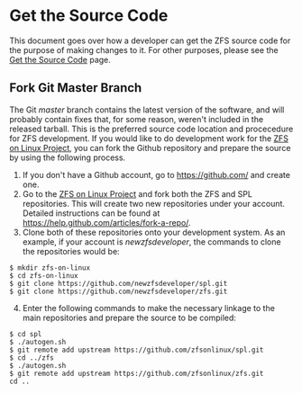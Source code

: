 <!--- When this page is updated, please also check the 'Get-the-Source-Code' page -->

# Get the Source Code

This document goes over how a developer can get the ZFS source code for the purpose of making changes to it.  For other purposes, please see the [Get the Source Code][get-source] page.

## Fork Git Master Branch

The Git *master* branch contains the latest version of the software, and will probably contain fixes that, for some reason, weren't included in the released tarball.  This is the preferred source code location and procecedure for ZFS development.  If you would like to do development work for the [ZFS on Linux Project][zol], you can fork the Github repository and prepare the source by using the following process.

1. If you don't have a Github account, go to https://github.com/ and create one.
1. Go to the [ZFS on Linux Project][zol] and fork both the ZFS and SPL repositories.  This will create two new repositories under your account.  Detailed instructions can be found at https://help.github.com/articles/fork-a-repo/.
1. Clone both of these repositories onto your development system.  As an example, if your account is *newzfsdeveloper*, the commands to clone the repositories would be:
```
$ mkdir zfs-on-linux
$ cd zfs-on-linux
$ git clone https://github.com/newzfsdeveloper/spl.git
$ git clone https://github.com/newzfsdeveloper/zfs.git
```
4. Enter the following commands to make the necessary linkage to the main repositories and prepare the source to be compiled:
```
$ cd spl
$ ./autogen.sh
$ git remote add upstream https://github.com/zfsonlinux/spl.git
$ cd ../zfs
$ ./autogen.sh
$ git remote add upstream https://github.com/zfsonlinux/zfs.git
cd ..
```

[zol]: https://github.com/zfsonlinux
[get-source]: https://github.com/zfsonlinux/zfs/wiki/Get-the-Source-Code
